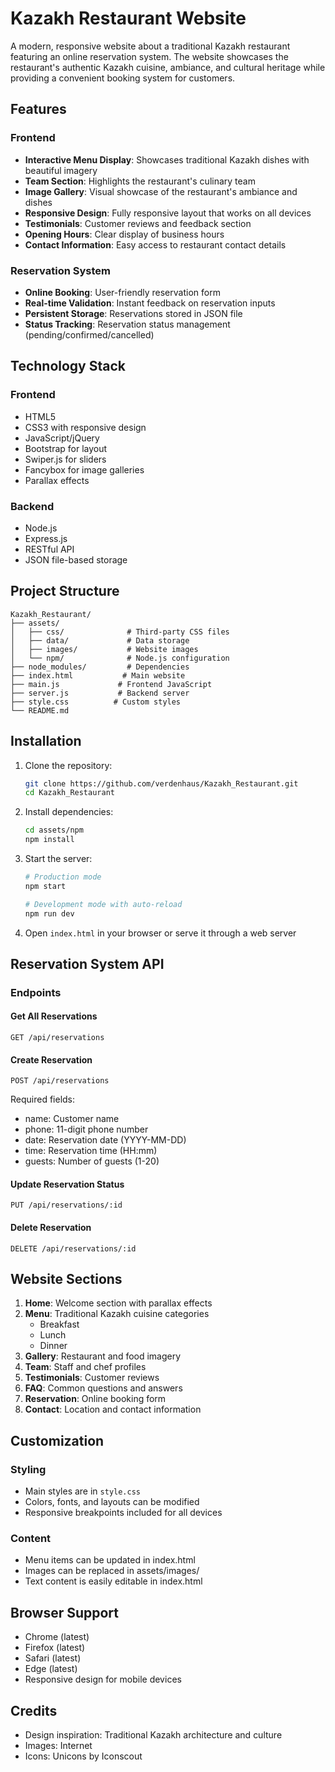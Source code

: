 # Kazakh Restaurant Website

A modern, responsive website about a traditional Kazakh restaurant featuring an online reservation system. The website showcases the restaurant's authentic Kazakh cuisine, ambiance, and cultural heritage while providing a convenient booking system for customers.

## Features

### Frontend
- **Interactive Menu Display**: Showcases traditional Kazakh dishes with beautiful imagery
- **Team Section**: Highlights the restaurant's culinary team
- **Image Gallery**: Visual showcase of the restaurant's ambiance and dishes
- **Responsive Design**: Fully responsive layout that works on all devices
- **Testimonials**: Customer reviews and feedback section
- **Opening Hours**: Clear display of business hours
- **Contact Information**: Easy access to restaurant contact details

### Reservation System
- **Online Booking**: User-friendly reservation form
- **Real-time Validation**: Instant feedback on reservation inputs
- **Persistent Storage**: Reservations stored in JSON file
- **Status Tracking**: Reservation status management (pending/confirmed/cancelled)

## Technology Stack

### Frontend
- HTML5
- CSS3 with responsive design
- JavaScript/jQuery
- Bootstrap for layout
- Swiper.js for sliders
- Fancybox for image galleries
- Parallax effects

### Backend
- Node.js
- Express.js
- RESTful API
- JSON file-based storage

## Project Structure
```
Kazakh_Restaurant/
├── assets/
│   ├── css/              # Third-party CSS files
│   ├── data/             # Data storage
│   ├── images/           # Website images
│   └── npm/              # Node.js configuration
├── node_modules/         # Dependencies
├── index.html           # Main website
├── main.js             # Frontend JavaScript
├── server.js           # Backend server
├── style.css          # Custom styles
└── README.md
```

## Installation

1. Clone the repository:
   ```bash
   git clone https://github.com/verdenhaus/Kazakh_Restaurant.git
   cd Kazakh_Restaurant
   ```

2. Install dependencies:
   ```bash
   cd assets/npm
   npm install
   ```

3. Start the server:
   ```bash
   # Production mode
   npm start
   
   # Development mode with auto-reload
   npm run dev
   ```

4. Open `index.html` in your browser or serve it through a web server

## Reservation System API

### Endpoints

#### Get All Reservations
```http
GET /api/reservations
```

#### Create Reservation
```http
POST /api/reservations
```
Required fields:
- name: Customer name
- phone: 11-digit phone number
- date: Reservation date (YYYY-MM-DD)
- time: Reservation time (HH:mm)
- guests: Number of guests (1-20)

#### Update Reservation Status
```http
PUT /api/reservations/:id
```

#### Delete Reservation
```http
DELETE /api/reservations/:id
```

## Website Sections

1. **Home**: Welcome section with parallax effects
2. **Menu**: Traditional Kazakh cuisine categories
   - Breakfast
   - Lunch
   - Dinner
3. **Gallery**: Restaurant and food imagery
4. **Team**: Staff and chef profiles
5. **Testimonials**: Customer reviews
6. **FAQ**: Common questions and answers
7. **Reservation**: Online booking form
8. **Contact**: Location and contact information

## Customization

### Styling
- Main styles are in `style.css`
- Colors, fonts, and layouts can be modified
- Responsive breakpoints included for all devices

### Content
- Menu items can be updated in index.html
- Images can be replaced in assets/images/
- Text content is easily editable in index.html

## Browser Support

- Chrome (latest)
- Firefox (latest)
- Safari (latest)
- Edge (latest)
- Responsive design for mobile devices

## Credits

- Design inspiration: Traditional Kazakh architecture and culture
- Images: Internet
- Icons: Unicons by Iconscout
